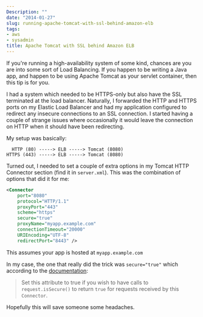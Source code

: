 ```yaml
---
Description: ""
date: "2014-01-27"
slug: running-apache-tomcat-with-ssl-behind-amazon-elb
tags:
- aws
- sysadmin
title: Apache Tomcat with SSL behind Amazon ELB
---
```


If you're running a high-availability system of some kind, chances are you are into some sort of Load Balancing. If you happen to be writing a Java app, and happen to be using Apache Tomcat as your servlet container, then this tip is for you.

<!--more-->

I had a system which needed to be HTTPS-only but also have the SSL terminated at the load balancer. Naturally, I forwarded the HTTP and HTTPS ports on my Elastic Load Balancer and had my application configured to redirect any insecure connections to an SSL connection. I started having a couple of strange issues where occasionally it would leave the connection on HTTP when it should have been redirecting.

My setup was basically:

```text
  HTTP (80) -----> ELB -----> Tomcat (8080)
HTTPS (443) -----> ELB -----> Tomcat (8080)
```

Turned out, I needed to set a couple of extra options in my Tomcat HTTP Connector section (find it in `server.xml`). This was the combination of options that did it for me:

```xml
<Connector
    port="8080"
    protocol="HTTP/1.1"
    proxyPort="443"
    scheme="https"
    secure="true"
    proxyName="myapp.example.com"
    connectionTimeout="20000"
    URIEncoding="UTF-8"
    redirectPort="8443" />
```

This assumes your app is hosted at `myapp.example.com`

In my case, the one that really did the trick was `secure="true"` which according to the [documentation](http://tomcat.apache.org/tomcat-7.0-doc/config/http.html):

>Set this attribute to true if you wish to have calls to `request.isSecure()` to return `true` for requests received by this `Connector`.

Hopefully this will save someone some headaches.
